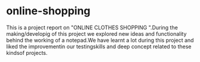 # online-shopping
This is a project report on "ONLINE CLOTHES SHOPPING ".During the making/developig of this project we explored new ideas and functionality behind the working of a notepad.We have learnt a lot during this project and liked the improvementin our testingskills and deep concept related to these kindsof projects.
